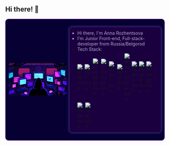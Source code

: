 ## Hi there! 👋
  <style>
   ul {
    list-style-image: url(./src/angle-right-svgrepo-com2.svg);
   }
   .text-color {
    color: #c4b1e0ef;
    animation: pulse 8s infinite;
   }
   @keyframes pulse {
    20% {
      color: #c4b1e0ef;
    }
    70%, 75% {
      color: #ae93d5ef;
    }
    75%, 90% {
      color: #c54ebaef;
    }
      90%, 95% {
      color: #ae93d5ef;
    }
    100% {
      color: #c4b1e0ef;
    }
   }
   .icon-animated {
    width: 20px;
    transition: transform 0.2s ease-in-out;
   }
   .icon-animated:hover {
    transform: scale(1.2);
   }
  </style>
<section style="padding: 10px; display:flex; flex-direction:column; align-items:center; justify-content:center; background-color: #060033ff; border-radius: 10px; border: 1px solid #6b009eff;">
  <section style="display:flex; flex-direction:row; align-items:center; justify-content:center; gap:8px;">
    <article>
      <img src="./src/cpgif.gif" alt="banner" width="300px" height="auto" style="border-radius:5px">
    </article>
    <ul style="max-width: 300px; background-color: #280047a1; padding: 10px; border-radius: 10px; border: 1px solid #6b009e; box-shadow: 0px 0px 5px 3px rgba(87, 198, 240, 0.2);">
      <li style="margin: 0 0 0 15px; padding: 0;" class="text-color">Hi there, I'm Anna Rozhentsova</li>
      <li style="margin: 0 0 0 15px; padding: 0;" class="text-color">I’m Junior Front-end, Full-stack-developer from Russia/Belgorod</li>
      <li style="margin: 0 0 0 15px; padding: 0;">
        <p style=" padding: 0; margin:0;" class="text-color">Tech Stack:</p>
        <ul style="display: flex;  padding: 5px 0px 0px 0px; flex-direction:row; flex-wrap: wrap; align-items:center; list-style:none; gap:3px;">
          <li style="margin: 1px 0 0 0;" class="icon-animated">
            <img src="https://cdn.jsdelivr.net/gh/devicons/devicon@latest/icons/html5/html5-original.svg" alt="html icon" height="auto" style="background-color: #28004700;"/>
          </li>
          <li style="margin: 1px 0 0 0;" class="icon-animated">
            <img src="https://cdn.jsdelivr.net/gh/devicons/devicon@latest/icons/css3/css3-original.svg" alt="css icon" height="auto" style="background-color: #28004700;"/>
          </li>
          <li style="margin: 0 3px 0 3px;" class="icon-animated">
            <img src="https://cdn.jsdelivr.net/gh/devicons/devicon@latest/icons/javascript/javascript-original.svg" alt="javascript icon" height="auto" style="background-color: #28004700;">
          </li>
          <li style="margin: 0;" class="icon-animated">
            <img src="https://cdn.jsdelivr.net/gh/devicons/devicon@latest/icons/typescript/typescript-original.svg" alt="typecript icon" height="auto" style="background-color: #28004700;">
          </li>
          <li style="margin: 0 2px 0px 2px;" class="icon-animated">
            <img src="https://cdn.jsdelivr.net/gh/devicons/devicon@latest/icons/react/react-original.svg" alt="react icon" height="auto" style="background-color: #28004700;"/>
          </li>
          <li style="margin: 0 0 0 1px;" class="icon-animated">
            <img src="https://cdn.jsdelivr.net/gh/devicons/devicon@latest/icons/nextjs/nextjs-original.svg" alt="next icon" height="auto" style="background-color: #28004700;"/>
          </li>
          <li style="margin: 0;" class="icon-animated">
            <img src="https://cdn.jsdelivr.net/gh/devicons/devicon@latest//icons/reactrouter/reactrouter-original.svg" alt="react router icon" height="auto" style="background-color: #28004700;"/>
          </li>
          <li style="margin: 0;" class="icon-animated">
            <img src="https://cdn.jsdelivr.net/gh/devicons/devicon@latest/icons/redux/redux-original.svg" alt="redux icon" height="auto" style="background-color: #28004700;"/>
          </li>
          <li style="margin: 0;" class="icon-animated">
            <img src="https://cdn.jsdelivr.net/gh/devicons/devicon@latest/icons/docker/docker-original.svg" alt="docker icon" height="auto" style="background-color: #28004700;"/>
          </li>
          <li style="margin: 0;" class="icon-animated">
            <img src="https://cdn.jsdelivr.net/gh/devicons/devicon@latest/icons/mongodb/mongodb-original.svg" alt="mongo icon" height="auto" style="background-color: #28004700;"/>
          </li>
          <li style="margin: 0;" class="icon-animated">
            <img src="https://cdn.jsdelivr.net/gh/devicons/devicon@latest/icons/nodejs/nodejs-original.svg" alt="node icon" height="auto" style="background-color: #28004700;"/>
          </li>
          <li style="margin: 0 2px 0 2px;" class="icon-animated">
            <img src="https://cdn.jsdelivr.net/gh/devicons/devicon@latest/icons/npm/npm-original-wordmark.svg" alt="npm icon" height="auto" style="background-color: #28004700;"/>
          </li>
        </ul>
      </li>

  </secttion>
</section>

<!--
**im-Arn/im-Arn** is a ✨ _special_ ✨ repository because its `README.md` (this file) appears on your GitHub profile.

Here are some ideas to get you started:

- 🔭 I’m currently working on ...
- 🌱 I’m currently learning ...
- 👯 I’m looking to collaborate on ...
- 🤔 I’m looking for help with ...
- 💬 Ask me about ...
- 📫 How to reach me: ...
- 😄 Pronouns: ...
- ⚡ Fun fact: ...
-->
